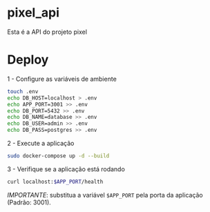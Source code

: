 # pixel_api

Esta é a API do projeto pixel

# Deploy

1 - Configure as variáveis de ambiente

```bash
touch .env
echo DB_HOST=localhost > .env
echo APP_PORT=3001 >> .env
echo DB_PORT=5432 >> .env
echo DB_NAME=database >> .env
echo DB_USER=admin >> .env
echo DB_PASS=postgres >> .env
```

2 - Execute a aplicação

```bash
sudo docker-compose up -d --build
```

3 - Verifique se a aplicação está rodando

```bash
curl localhost:$APP_PORT/health
```

_IMPORTANTE_: substitua a variável `$APP_PORT` pela porta da aplicação (Padrão: 3001).
